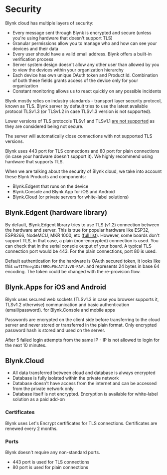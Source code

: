 # Security

Blynk cloud has multiple layers of security:

* Every message sent through Blynk is encrypted and secure (unless you're using hardware that doesn't support TLS)
* Granular permissions allow you to manage who and how can see your devices and their data
* Every user should have a valid email address. Blynk offers a built-in verification process
* Server system design doesn't allow any other user than allowed by you to view the devices within your organization hierarchy
* Each device has own unique OAuth token and Product Id. Combination of both these fields grants access of the device only for your organization
* Constant monitoring allows us to react quickly on any possible incidents  &#x20;

Blynk mostly relies on industry standards - transport layer security protocol, known as TLS. Blynk server by default tries to use the latest available protocol TLSv1.3 (or TLSv1.2 in case TLSv1.3 version is not supported).

Lower versions of TLS protocols TLSv1 and TLSv1.1 [are not supported](https://en.wikipedia.org/wiki/Transport\_Layer\_Security#TLS\_1.0) as they are considered being not secure.

The server will automatically close connections with not supported TLS versions.

Blynk uses 443 port for TLS connections and 80 port for plain connections (in case your hardware doesn't support it). We highly recommend using hardware that supports TLS.&#x20;

When we are talking about the security of Blynk cloud, we take into account these Blynk Products and components:

* Blynk.Edgent that runs on the device
* Blynk.Console and Blynk.App for iOS and Android
* Blynk.Cloud (or private servers for white-label solutions)

## Blynk.Edgent (hardware library)

By default, Blynk.Edgent library tries to use TLS (v1.2) connection between the hardware and server. This is true for popular hardware like ESP32, ESP8266, NodeMCU, MKR 1000, etc ([full list](../blynk.edgent-firmware-api/supported-boards.md)). However, some boards don't support TLS, in that case, a plain (non-encrypted) connection is used. You can check that in the serial console output of your board. A typical TLS connection port would be 443. For the plain connections, port 80 is used.

Default authentication for the hardware is OAuth secured token, it looks like this `xw7ITVneg1DifRRQuPGcA7fJvV8-FAVl` and represents 24 bytes in base 64 encoding. The token could be changed with the re-provision flow.

## Blynk.Apps for iOS and Android

Blynk uses secured web sockets (TLSv1.3 in case you browser supports it, TLSv1.2 otherwise) communication and basic authentication (email/password). for Blynk.Console and mobile apps&#x20;

Passwords are encrypted on the client side before transferring to the cloud server and never stored or transferred in the plain format. Only encrypted password hash is stored and used on the server.

After 5  failed login attempts from the same IP - IP is not allowed to login for the next 10 minutes.

## Blynk.Cloud

* All data transferred between cloud and database is always encrypted
* Database is fully isolated within the private network
* Database doesn't have access from the internet and can be accessed from the private network only
* Database itself is not encrypted. Encryption is available for white-label solution as a paid add-on

### Certificates

Blynk uses Let's Encrypt certificates for TLS connections. Certificates are renewed every 2 months.

### Ports

Blynk doesn't require any non-standard ports.

* 443 port is used for TLS connections
* 80 port is used for plain connections
